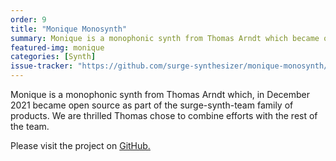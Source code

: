 ```yaml
---
order: 9
title: "Monique Monosynth"
summary: Monique is a monophonic synth from Thomas Arndt which became open source in December 2021.
featured-img: monique
categories: [Synth]
issue-tracker: "https://github.com/surge-synthesizer/monique-monosynth/issues"
---
```


Monique is a monophonic synth from Thomas Arndt which, in December 2021 became open source as part of the surge-synth-team family of products. We are thrilled Thomas chose to combine efforts with the rest of the team.

Please visit the project on [GitHub.](https://github.com/surge-synthesizer/monique-monosynth/)
